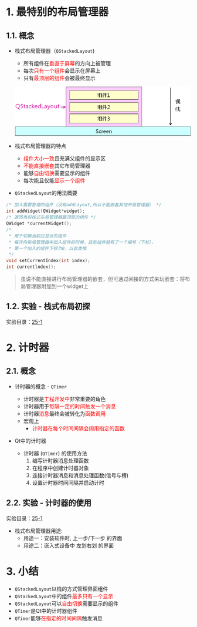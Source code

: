 # 1. 最特别的布局管理器
## 1.1. 概念
- 栈式布局管理器（`QStackedLayout`)
    - 所有组件在<font color=red>垂直于屏幕</font>的方向上被管理
    - 每次<font color=red>只有一个组件</font>会显示在屏幕上
    - 只有<font color=red>最顶层的组件</font>会被最终显示

    ![](vx_images/025_1.png)

- 栈式布局管理器的特点
    - <font color=red>组件大小一致</font>且充满父组件的显示区
    - <font color=red>不能直接嵌套</font>其它布局管理器
    - 能够<font color=red>自甶切换</font>需要显示的组件
    - 每次能且仅能<font color=red>显示一个组件</font>

- `QStackedLayout`的用法概要

```c
/* 加入需要管理的组件（没有addLayout,所以不能嵌套其他布局管理器） */
int addWidget(QWidget*widget);
/* 返回当前栈式布局管理器最顶层的组件 */
QWidget *currentWidget();
/*
 * 用于切换当前应显示的组件
 * 每次向布局管理器中加入组件的时候，这些组件就有了一个编号（下标），
 * 第一个加入的组件下标为0，以此类推
 */
void setCurrentIndex(int index);
int currentlndex();
```
> 虽说不能直接进行布局管理器的嵌套，但可通过间接的方式来玩嵌套：将布局管理器附加到一个widget上

## 1.2. 实验 - 栈式布局初探
实验目录：[25-1](vx_attachments\025_Layout_manager_4\25-1)

# 2. 计时器
## 2.1. 概念
- 计时器的概念 - `QTimer`
    - 计时器是<font color=red>工程开发中</font>非常重要的角色
    - 计时器用于<font color=red>每隔一定的时间触发一个消息</font>
    - 计时器<font color=red>消息</font>最终会被转化为<font color=red>函数调用</font>
    - 宏观上
        - <font color=red>计时器在每个时间间隔会阔用指定的函数</font>

- Qt中的计时器
    - 计时器 (`QTimer`) 的使用方法
        1. 编写计时器消息处理函数
        2. 在程序中创建计时器对象
        3. 连接计时器消息和消息处理函数(信号与槽)
        4. 设置计时器时间间隔并启动计时

## 2.2. 实验 - 计时器的使用
实验目录：[25-1](vx_attachments\025_Layout_manager_4\25-1)

- 栈式布局管理器用途:
    - 用途一：安装软件时, 上一步/下一步 的界面
    - 用途二：嵌入式设备中 左划右划 的界面

# 3. 小结
- `QStackedLayout`以栈的方式管理界面组件
- `QStackedLayout`中的组件<font color=red>最多只有一个显示</font>
- `QStackedLayout`可以<font color=red>自甶切换</font>需要显示的组件
- `QTimer`是Qt中的计时器组件
- `QTimer`能够<font color=red>在指定的时间间隔</font>触发消息
